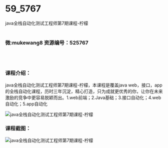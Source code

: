 # 59_5767
java全栈自动化测试工程师第7期课程-柠檬
<br/></br>
<h3>微:mukewang8 资源编号：525767</h3>
<br/></br>
<h3>课程介绍：</h3>
<p>java全栈自动化测试工程师第7期课程-柠檬，本课程是覆盖java web，接口，app的全栈自动化课程，历时三年沉淀，精心打造，只为成就更优秀的你，让你在未来激励的竞争中更容易脱颖而出。1.web前端；2.<a title="查看与 Java 相关的文章" target="_blank">Java</a>基础；3.接口自动化；4.web自动化；5.app自动化</p>
<p><img src="https://www.ko996.com/wp-content/uploads/img/2019/07/1-59-300x149.png" alt="java全栈自动化测试工程师第7期课程-柠檬"></p>
<h3>课程截图：</h3>
<p><img src="https://www.ko996.com/wp-content/uploads/img/2019/07/2-48.png" alt="java全栈自动化测试工程师第7期课程-柠檬"></p>
